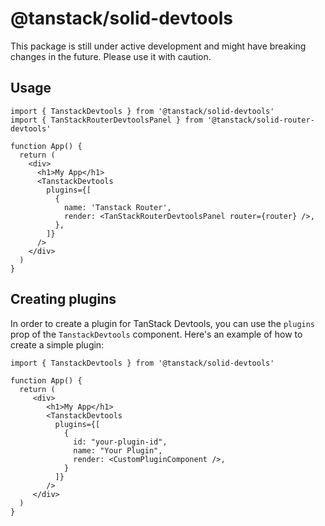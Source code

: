 # @tanstack/solid-devtools

This package is still under active development and might have breaking changes in the future. Please use it with caution.

## Usage

```tsx
import { TanstackDevtools } from '@tanstack/solid-devtools'
import { TanStackRouterDevtoolsPanel } from '@tanstack/solid-router-devtools'

function App() {
  return (
    <div>
      <h1>My App</h1>
      <TanstackDevtools
        plugins={[
          {
            name: 'Tanstack Router',
            render: <TanStackRouterDevtoolsPanel router={router} />,
          },
        ]}
      />
    </div>
  )
}
```


## Creating plugins

In order to create a plugin for TanStack Devtools, you can use the `plugins` prop of the `TanstackDevtools` component. Here's an example of how to create a simple plugin:

```tsx
import { TanstackDevtools } from '@tanstack/solid-devtools'

function App() {
  return (
     <div> 
        <h1>My App</h1>
        <TanstackDevtools
          plugins={[
            {
              id: "your-plugin-id",
              name: "Your Plugin",
              render: <CustomPluginComponent />,
            }
          ]}
        /> 
     </div>
  )
}
```